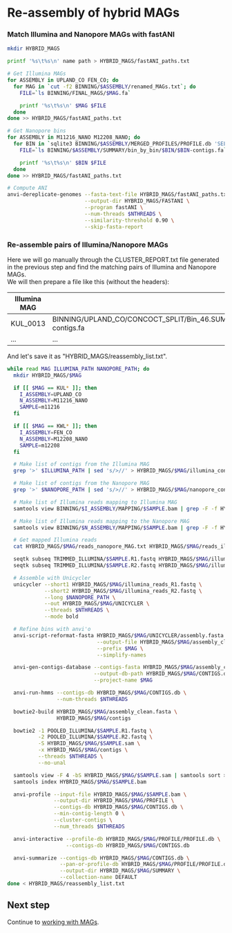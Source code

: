 # Re-assembly of hybrid MAGs 

### Match Illumina and Nanopore MAGs with fastANI

```bash
mkdir HYBRID_MAGS

printf '%s\t%s\n' name path > HYBRID_MAGS/fastANI_paths.txt

# Get Illumina MAGs
for ASSEMBLY in UPLAND_CO FEN_CO; do
  for MAG in `cut -f2 BINNING/$ASSEMBLY/renamed_MAGs.txt`; do
    FILE=`ls BINNING/FINAL_MAGS/$MAG.fa`

    printf '%s\t%s\n' $MAG $FILE
  done
done >> HYBRID_MAGS/fastANI_paths.txt

# Get Nanopore bins
for ASSEMBLY in M11216_NANO M12208_NANO; do
  for BIN in `sqlite3 BINNING/$ASSEMBLY/MERGED_PROFILES/PROFILE.db 'SELECT bin_name FROM collections_bins_info WHERE collection_name LIKE "FINAL"' | sort`; do
    FILE=`ls BINNING/$ASSEMBLY/SUMMARY/bin_by_bin/$BIN/$BIN-contigs.fa`

    printf '%s\t%s\n' $BIN $FILE
  done
done >> HYBRID_MAGS/fastANI_paths.txt

# Compute ANI
anvi-dereplicate-genomes --fasta-text-file HYBRID_MAGS/fastANI_paths.txt \
                         --output-dir HYBRID_MAGS/FASTANI \
                         --program fastANI \
                         --num-threads $NTHREADS \
                         --similarity-threshold 0.90 \
                         --skip-fasta-report
```

### Re-assemble pairs of Illumina/Nanopore MAGs

Here we will go manually through the CLUSTER_REPORT.txt file generated in the previous step and find the matching pairs of Illumina and Nanopore MAGs.  
We will then prepare a file like this (without the headers):

Illumina MAG | Illumina path                                                                                                              | Nanopore path                                                                                 |
------------ | -------------------------------------------------------------------------------------------------------------------------- | --------------------------------------------------------------------------------------------- |
KUL_0013     | BINNING/UPLAND_CO/CONCOCT_SPLIT/Bin_46.SUMMARY/bin_by_bin/UPLAND_CO_Bin_46_MAG_00002/UPLAND_CO_Bin_46_MAG_00002-contigs.fa | BINNING/M11216_NANO/SUMMARY/bin_by_bin/M11216_NANO_MAG_00005/M11216_NANO_MAG_00005-contigs.fa |
...          | ...                                                                                                                        | ...                                                                                           |

And let's save it as "HYBRID_MAGS/reassembly_list.txt".

```bash
while read MAG ILLUMINA_PATH NANOPORE_PATH; do
  mkdir HYBRID_MAGS/$MAG

  if [[ $MAG == KUL* ]]; then
    I_ASSEMBLY=UPLAND_CO
    N_ASSEMBLY=M11216_NANO
    SAMPLE=m11216
  fi

  if [[ $MAG == KWL* ]]; then    
    I_ASSEMBLY=FEN_CO
    N_ASSEMBLY=M12208_NANO
    SAMPLE=m12208
  fi

  # Make list of contigs from the Illumina MAG
  grep '>' $ILLUMINA_PATH | sed 's/>//' > HYBRID_MAGS/$MAG/illumina_contigs.txt

  # Make list of contigs from the Nanopore MAG
  grep '>' $NANOPORE_PATH | sed 's/>//' > HYBRID_MAGS/$MAG/nanopore_contigs.txt

  # Make list of Illumina reads mapping to Illumina MAG
  samtools view BINNING/$I_ASSEMBLY/MAPPING/$SAMPLE.bam | grep -F -f HYBRID_MAGS/$MAG/illumina_contigs.txt | cut -f 1 > HYBRID_MAGS/$MAG/reads_illumina_MAG.txt

  # Make list of Illumina reads mapping to the Nanopore MAG
  samtools view BINNING/$N_ASSEMBLY/MAPPING/$SAMPLE.bam | grep -F -f HYBRID_MAGS/$MAG/nanopore_contigs.txt | cut -f 1 > HYBRID_MAGS/$MAG/reads_nanopore_MAG.txt

  # Get mapped Illumina reads
  cat HYBRID_MAGS/$MAG/reads_nanopore_MAG.txt HYBRID_MAGS/$MAG/reads_illumina_MAG.txt | sort | uniq > HYBRID_MAGS/$MAG/illumina_reads.txt

  seqtk subseq TRIMMED_ILLUMINA/$SAMPLE.R1.fastq HYBRID_MAGS/$MAG/illumina_reads.txt > HYBRID_MAGS/$MAG/illumina_reads_R1.fastq
  seqtk subseq TRIMMED_ILLUMINA/$SAMPLE.R2.fastq HYBRID_MAGS/$MAG/illumina_reads.txt > HYBRID_MAGS/$MAG/illumina_reads_R2.fastq

  # Assemble with Unicycler
  unicycler --short1 HYBRID_MAGS/$MAG/illumina_reads_R1.fastq \
            --short2 HYBRID_MAGS/$MAG/illumina_reads_R2.fastq \
            --long $NANOPORE_PATH \
            --out HYBRID_MAGS/$MAG/UNICYCLER \
            --threads $NTHREADS \
            --mode bold

  # Refine bins with anvi'o
  anvi-script-reformat-fasta HYBRID_MAGS/$MAG/UNICYCLER/assembly.fasta \
                             --output-file HYBRID_MAGS/$MAG/assembly_clean.fasta \
                             --prefix $MAG \
                             --simplify-names

  anvi-gen-contigs-database --contigs-fasta HYBRID_MAGS/$MAG/assembly_clean.fasta \
                            --output-db-path HYBRID_MAGS/$MAG/CONTIGS.db \
                            --project-name $MAG

  anvi-run-hmms --contigs-db HYBRID_MAGS/$MAG/CONTIGS.db \
                --num-threads $NTHREADS

  bowtie2-build HYBRID_MAGS/$MAG/assembly_clean.fasta \
                HYBRID_MAGS/$MAG/contigs

  bowtie2 -1 POOLED_ILLUMINA/$SAMPLE.R1.fastq \
          -2 POOLED_ILLUMINA/$SAMPLE.R2.fastq \
          -S HYBRID_MAGS/$MAG/$SAMPLE.sam \
          -x HYBRID_MAGS/$MAG/contigs \
          --threads $NTHREADS \
          --no-unal

  samtools view -F 4 -bS HYBRID_MAGS/$MAG/$SAMPLE.sam | samtools sort > HYBRID_MAGS/$MAG/$SAMPLE.bam
  samtools index HYBRID_MAGS/$MAG/$SAMPLE.bam

  anvi-profile --input-file HYBRID_MAGS/$MAG/$SAMPLE.bam \
               --output-dir HYBRID_MAGS/$MAG/PROFILE \
               --contigs-db HYBRID_MAGS/$MAG/CONTIGS.db \
               --min-contig-length 0 \
               --cluster-contigs \
               --num_threads $NTHREADS

  anvi-interactive --profile-db HYBRID_MAGS/$MAG/PROFILE/PROFILE.db \
                   --contigs-db HYBRID_MAGS/$MAG/CONTIGS.db

  anvi-summarize --contigs-db HYBRID_MAGS/$MAG/CONTIGS.db \
                 --pan-or-profile-db HYBRID_MAGS/$MAG/PROFILE/PROFILE.db \
                 --output-dir HYBRID_MAGS/$MAG/SUMMARY \
                 --collection-name DEFAULT
done < HYBRID_MAGS/reassembly_list.txt
```

## Next step

Continue to [working with MAGs](https://github.com/ArcticMicrobialEcology/Kilpisjarvi-MAGs/blob/main/06-working-with-MAGs.md).
